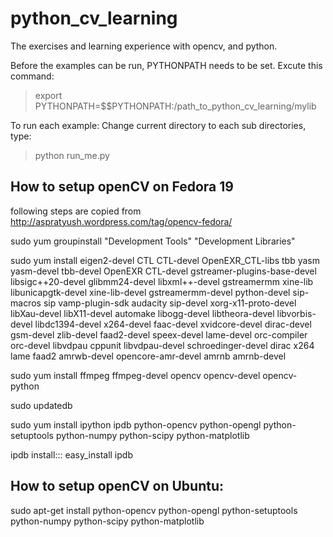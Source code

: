 python_cv_learning
==================

The exercises and learning experience with opencv, and python.

Before the examples can be run, PYTHONPATH needs to be set. 
Excute this command:
> export PYTHONPATH=$$PYTHONPATH:/path_to_python_cv_learning/mylib

To run each example:
Change current directory to each sub directories, type:
> python run_me.py

How to setup openCV on Fedora 19
----------------------------------------------------------------
following steps are copied from http://aspratyush.wordpress.com/tag/opencv-fedora/

sudo yum groupinstall "Development Tools" "Development Libraries"

sudo yum install eigen2-devel CTL CTL-devel OpenEXR_CTL-libs tbb yasm yasm-devel tbb-devel OpenEXR CTL-devel  gstreamer-plugins-base-devel libsigc++20-devel glibmm24-devel libxml++-devel gstreamermm xine-lib libunicapgtk-devel xine-lib-devel gstreamermm-devel python-devel sip-macros sip vamp-plugin-sdk audacity sip-devel xorg-x11-proto-devel libXau-devel libX11-devel automake libogg-devel libtheora-devel libvorbis-devel libdc1394-devel x264-devel faac-devel xvidcore-devel dirac-devel gsm-devel zlib-devel faad2-devel speex-devel lame-devel orc-compiler orc-devel libvdpau cppunit libvdpau-devel schroedinger-devel dirac x264 lame faad2 amrwb-devel opencore-amr-devel amrnb amrnb-devel

sudo yum install ffmpeg ffmpeg-devel opencv opencv-devel opencv-python

sudo updatedb

sudo yum install ipython ipdb python-opencv python-opengl python-setuptools python-numpy python-scipy python-matplotlib

ipdb install::: easy_install ipdb


How to setup openCV on Ubuntu:
----------------------------------------------------------------
sudo apt-get install python-opencv python-opengl python-setuptools python-numpy python-scipy python-matplotlib
